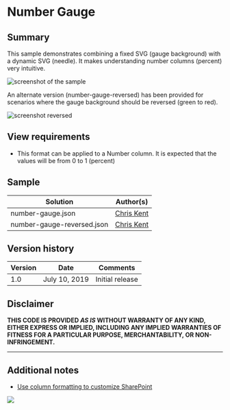 # Number Gauge

## Summary
This sample demonstrates combining a fixed SVG (gauge background) with a dynamic SVG (needle). It makes understanding number columns (percent) very intuitive.

![screenshot of the sample](./assets/screenshot.png)

An alternate version (number-gauge-reversed) has been provided for scenarios where the gauge background should be reversed (green to red).

![screenshot reversed](./assets/screenshotReversed.png)

## View requirements
- This format can be applied to a Number column. It is expected that the values will be from 0 to 1 (percent)

## Sample

Solution|Author(s)
--------|---------
number-gauge.json | [Chris Kent](https://github.com/thechriskent)
number-gauge-reversed.json | [Chris Kent](https://github.com/thechriskent)

## Version history

Version|Date|Comments
-------|----|--------
1.0|July 10, 2019|Initial release

## Disclaimer
**THIS CODE IS PROVIDED *AS IS* WITHOUT WARRANTY OF ANY KIND, EITHER EXPRESS OR IMPLIED, INCLUDING ANY IMPLIED WARRANTIES OF FITNESS FOR A PARTICULAR PURPOSE, MERCHANTABILITY, OR NON-INFRINGEMENT.**

---

## Additional notes

- [Use column formatting to customize SharePoint](https://docs.microsoft.com/en-us/sharepoint/dev/declarative-customization/column-formatting)

<img src="https://pnptelemetry.azurewebsites.net/list-formatting/column-samples/number-gauge" />
